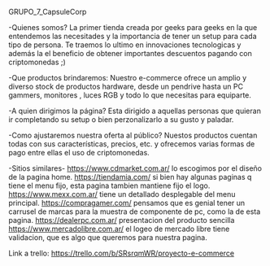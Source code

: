 GRUPO_7_CapsuleCorp

-Quienes somos? La primer tienda creada por geeks para geeks en la que entendemos las necesitades y la importancia de tener un setup para cada tipo de persona. Te traemos lo ultimo en innovaciones tecnologicas y además la el beneficio de obtener importantes descuentos pagando con criptomonedas ;)

-Que productos brindaremos: Nuestro e-commerce ofrece un amplio y diverso stock de productos hardware, desde un pendrive hasta un PC gammers, monitores , luces RGB y todo lo que necesitas para equiparte.

-A quien dirigimos la página?
Esta dirigido a aquellas personas que quieran ir completando su setup o bien perzonalizarlo a su gusto y paladar.

-Como ajustaremos nuestra oferta al público? Nuestos productos cuentan todas con sus características, precios, etc. y ofrecemos varias formas de pago entre ellas el uso de criptomonedas.

-Sitios similares-
https://www.cdmarket.com.ar/ lo escogimos por el diseño de la pagina home.
https://tiendamia.com/ si bien hay algunas paginas q tiene el menu fijo, esta pagina tambien mantiene fijo el logo.
https://www.mexx.com.ar/ tiene un detallado desplegable del menu principal.
https://compragamer.com/ pensamos que es genial tener un carrusel de marcas para la muestra de componente de pc, como la de esta pagina.
https://dealerpc.com.ar/ presentacion del producto sencilla
https://www.mercadolibre.com.ar/ el logeo  de mercado libre tiene validacion, que es algo que queremos para nuestra pagina.

Link a trello: https://trello.com/b/SRsrqmWR/proyecto-e-commerce 